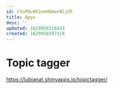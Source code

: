 ```yaml
---
id: CVuPQv8R3vmHQHwrNlyZF
title: Apps
desc: ''
updated: 1629958316433
created: 1629958297114
---
```

# Topic tagger

https://lubianat.shinyapps.io/topictagger/
